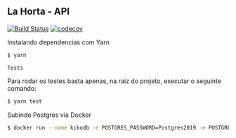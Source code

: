 ## La Horta - __API__

[![Build Status](https://travis-ci.org/mizamelo/api-lahorta.svg?branch=master)](https://travis-ci.org/mizamelo/api-lahorta)
[![codecov](https://codecov.io/gh/mizamelo/api-lahorta/branch/master/graph/badge.svg)](https://codecov.io/gh/mizamelo/api-lahorta)

Instalando dependencias com Yarn

```bash
$ yarn
```

`Tests`

Para rodar os testes basta apenas, na raiz do projeto, executar o seguinte comando:

```bash
$ yarn test
```

Subindo Postgres via Docker

```bash
$ docker run --name kikodb -e POSTGRES_PASSWORD=Postgres2019 -e POSTGRES_DB=kikodb -p 5432:5432 -d postgres
```
